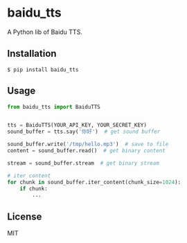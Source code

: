 # baidu_tts

A Python lib of Baidu TTS.

## Installation

    $ pip install baidu_tts

## Usage

```python
from baidu_tts import BaiduTTS


tts = BaiduTTS(YOUR_API_KEY, YOUR_SECRET_KEY)
sound_buffer = tts.say('你好')  # get sound buffer

sound_buffer.write('/tmp/hello.mp3')  # save to file
content = sound_buffer.read()  # get binary content

stream = sound_buffer.stream  # get binary stream

# iter content
for chunk in sound_buffer.iter_content(chunk_size=1024):
    if chunk:
        ...
```

## License

MIT
